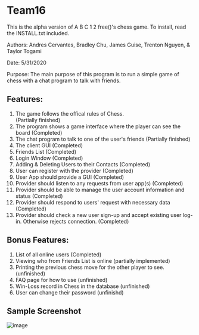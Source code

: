 # Team16
This is the alpha version of A B C 1 2 free()'s chess game. To install, read the INSTALL.txt included. 

Authors: Andres Cervantes, Bradley Chu, James Guise, Trenton Nguyen, & Taylor Togami 

Date: 5/31/2020

Purpose: The main purpose of this program is to run a simple game of chess with a chat program to talk with friends. 

## Features:
1. The game follows the offical rules of Chess.     
    (Partially finished)
2. The program shows a game interface where the player can see the board
    (Completed)
3. The chat program to talk to one of the user's friends
    (Partially finished)
4. The client GUI
    (Completed)
5. Friends List
    (Completed)
6. Login Window
    (Completed)
7. Adding & Deleting Users to their Contacts
    (Completed)
8. User can register with the provider
    (Completed)
9. User App should provide a GUI
    (Completed)
10. Provider should listen to any requests from user app(s)
    (Completed)
11. Provider should be able to manage the user account information and status
    (Completed)
12. Provider should respond to users' request with necessary data
    (Completed)
13. Provider should check a new user sign-up and accept existing user log-in. Otherwise rejects connection.
    (Completed)

## Bonus Features:
1. List of all online users
    (Completed)
2. Viewing who from Friends List is online 
    (partially implemented)
3. Printing the previous chess move for the other player to see.
    (unfinished)
4. FAQ page for how to use
    (unfinished)
5. Win-Loss record in Chess in the database
    (unfinished)
6. User can change their password
    (unfinishd)



## Sample Screenshot
![image](https://github.com/cervand/chess-application/assets/95746489/918cb442-2a37-4729-b8ac-c6e5b08c82cd)

